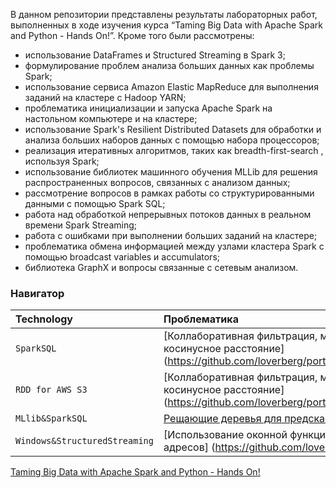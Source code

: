 В данном репозитории представлены результаты лабораторных работ, выполненных в ходе изучения курса “Taming Big Data with Apache Spark and Python - Hands On!”. Кроме того были рассмотрены:
* использование DataFrames и Structured Streaming в Spark 3;
* формулирование проблем анализа больших данных как проблемы Spark;
* использование сервиса Amazon Elastic MapReduce для выполнения заданий на кластере с Hadoop YARN;
* проблематика инициализации и запуска Apache Spark на настольном компьютере и на кластере;
* использование Spark's Resilient Distributed Datasets для обработки и анализа больших наборов данных с помощью набора процессоров;
* реализация итеративных алгоритмов, таких как breadth-first-search , используя Spark;
* использование библиотек машинного обучения MLLib для решения распространенных вопросов, связанных с анализом данных;
* рассмотрение вопросов в рамках работы со  структурированными данными с помощью Spark SQL;
* работа над обработкой непрерывных потоков данных в реальном времени Spark Streaming;
* работа с ошибками при выполнении больших заданий на кластере;
* проблематика обмена информацией между узлами кластера Spark с помощью broadcast variables и accumulators;
* библиотека GraphX и вопросы связанные с сетевым анализом.

### Навигатор 

| **Technology**               | Проблематика                                                                                                                                                                                                                                                                               |
| :-- | :-- |
| `SparkSQL`                   | [Коллаборативная фильтрация, может быть использована после первого отзыва пользователя стриминговой платформы, использует косинусное расстояние] (https://github.com/loverberg/portfolio/blob/main/BigDataWithApacheSpark/CollaborativeFiltering/collaborativeFilteringCosineSimilarity.py)|
| `RDD for AWS S3`             | [Коллаборативная фильтрация, может быть использована после первого отзыва пользователя стриминговой платформы, использует косинусное расстояние] (https://github.com/loverberg/portfolio/blob/main/BigDataWithApacheSpark/CollaborativeFiltering/MovieSimilarities1MviaAWSS3.py)           |
| `MLlib&SparkSQL`             | [Рещающие деревья для предсказания стоимости квадратного метра недвижимости](https://github.com/loverberg/portfolio/blob/main/BigDataWithApacheSpark/SparkML/DecisionTreesInSparkML.py)                                                                                                    |
| `Windows&StructuredStreaming`| [Использование оконной функции со структурированной потоковой передачей для отслеживания наиболее просматриваемых URL-адресов] (https://github.com/loverberg/portfolio/blob/main/BigDataWithApacheSpark/UseWindowswithStructuredStreaming/top-urls.py)                                     |

[Taming Big Data with Apache Spark and Python - Hands On!](https://www.udemy.com/course/taming-big-data-with-apache-spark-hands-on/)
